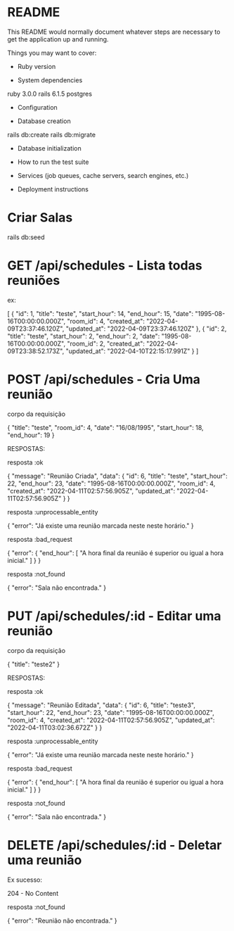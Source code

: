# README

This README would normally document whatever steps are necessary to get the
application up and running.

Things you may want to cover:

* Ruby version

* System dependencies

ruby 3.0.0
rails 6.1.5
postgres

* Configuration

* Database creation

rails db:create
rails db:migrate

* Database initialization

* How to run the test suite

* Services (job queues, cache servers, search engines, etc.)

* Deployment instructions

# Criar Salas
rails db:seed

# GET /api/schedules - Lista todas reuniões

ex:

[
  {
    "id": 1,
    "title": "teste",
    "start_hour": 14,
    "end_hour": 15,
    "date": "1995-08-16T00:00:00.000Z",
    "room_id": 4,
    "created_at": "2022-04-09T23:37:46.120Z",
    "updated_at": "2022-04-09T23:37:46.120Z"
  },
  {
    "id": 2,
    "title": "teste",
    "start_hour": 2,
    "end_hour": 2,
    "date": "1995-08-16T00:00:00.000Z",
    "room_id": 2,
    "created_at": "2022-04-09T23:38:52.173Z",
    "updated_at": "2022-04-10T22:15:17.991Z"
  }
]

# POST /api/schedules - Cria Uma reunião
corpo da requisição

{
  "title": "teste",
  "room_id": 4,
  "date": "16/08/1995",
  "start_hour": 18,
  "end_hour": 19
}

RESPOSTAS:

resposta :ok

{
  "message": "Reunião Criada",
  "data": {
    "id": 6,
    "title": "teste",
    "start_hour": 22,
    "end_hour": 23,
    "date": "1995-08-16T00:00:00.000Z",
    "room_id": 4,
    "created_at": "2022-04-11T02:57:56.905Z",
    "updated_at": "2022-04-11T02:57:56.905Z"
  }
}

resposta :unprocessable_entity

{
  "error": "Já existe uma reunião marcada neste neste horário."
}

resposta :bad_request

{
  "error": {
    "end_hour": [
      "A hora final da reunião é superior ou igual a hora inicial."
    ]
  }
}

resposta :not_found

{
  "error": "Sala não encontrada."
}

# PUT /api/schedules/:id - Editar uma reunião

corpo da requisição

{
    "title": "teste2"
}

RESPOSTAS:

resposta :ok

{
  "message": "Reunião Editada",
  "data": {
    "id": 6,
    "title": "teste3",
    "start_hour": 22,
    "end_hour": 23,
    "date": "1995-08-16T00:00:00.000Z",
    "room_id": 4,
    "created_at": "2022-04-11T02:57:56.905Z",
    "updated_at": "2022-04-11T03:02:36.672Z"
  }
}

resposta :unprocessable_entity

{
  "error": "Já existe uma reunião marcada neste neste horário."
}

resposta :bad_request

{
  "error": {
    "end_hour": [
      "A hora final da reunião é superior ou igual a hora inicial."
    ]
  }
}

resposta :not_found

{
  "error": "Sala não encontrada."
}

# DELETE /api/schedules/:id - Deletar uma reunião

Ex sucesso:

204 - No Content

resposta :not_found

{
  "error": "Reunião não encontrada."
}
